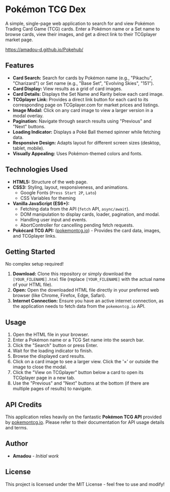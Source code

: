 # Pokémon TCG Dex

A simple, single-page web application to search for and view Pokémon Trading Card Game (TCG) cards. Enter a Pokémon name or a Set name to browse cards, view their images, and get a direct link to their TCGplayer market page.

https://amadou-d.github.io/Pokehub/
## Features

*   **Card Search:** Search for cards by Pokémon name (e.g., "Pikachu", "Charizard") or Set name (e.g., "Base Set", "Evolving Skies", "151").
*   **Card Display:** View results as a grid of card images.
*   **Card Details:** Displays the Set Name and Rarity below each card image.
*   **TCGplayer Link:** Provides a direct link button for each card to its corresponding page on TCGplayer.com for market prices and listings.
*   **Image Modal:** Click on any card image to view a larger version in a modal overlay.
*   **Pagination:** Navigate through search results using "Previous" and "Next" buttons.
*   **Loading Indicator:** Displays a Poké Ball themed spinner while fetching data.
*   **Responsive Design:** Adapts layout for different screen sizes (desktop, tablet, mobile).
*   **Visually Appealing:** Uses Pokémon-themed colors and fonts.

## Technologies Used

*   **HTML5:** Structure of the web page.
*   **CSS3:** Styling, layout, responsiveness, and animations.
    *   Google Fonts (`Press Start 2P`, `Lato`)
    *   CSS Variables for theming
*   **Vanilla JavaScript (ES6+):**
    *   Fetching data from the API (`fetch` API, `async/await`).
    *   DOM manipulation to display cards, loader, pagination, and modal.
    *   Handling user input and events.
    *   AbortController for cancelling pending fetch requests.
*   **Pokécard TCG API:** ([pokemontcg.io](https://pokemontcg.io/)) - Provides the card data, images, and TCGplayer links.

## Getting Started

No complex setup required!

1.  **Download:** Clone this repository or simply download the `[YOUR_FILENAME].html` file (replace `[YOUR_FILENAME]` with the actual name of your HTML file).
2.  **Open:** Open the downloaded HTML file directly in your preferred web browser (like Chrome, Firefox, Edge, Safari).
3.  **Internet Connection:** Ensure you have an active internet connection, as the application needs to fetch data from the `pokemontcg.io` API.

## Usage

1.  Open the HTML file in your browser.
2.  Enter a Pokémon name or a TCG Set name into the search bar.
3.  Click the "Search" button or press Enter.
4.  Wait for the loading indicator to finish.
5.  Browse the displayed card results.
6.  Click on a card image to see a larger view. Click the '×' or outside the image to close the modal.
7.  Click the "View on TCGplayer" button below a card to open its TCGplayer page in a new tab.
8.  Use the "Previous" and "Next" buttons at the bottom (if there are multiple pages of results) to navigate.

## API Credits

This application relies heavily on the fantastic **Pokémon TCG API** provided by [pokemontcg.io](https://pokemontcg.io/). Please refer to their documentation for API usage details and terms.

## Author

*   **Amadou** - *Initial work*

## License

This project is licensed under the MIT License - feel free to use and modify!
